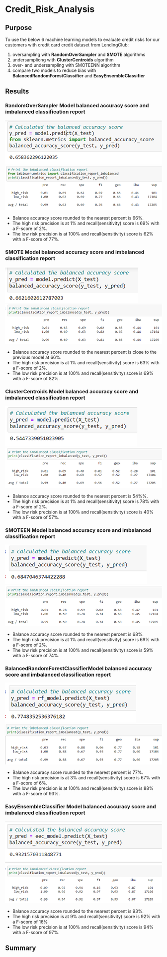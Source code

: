 # Credit_Risk_Analysis

## Purpose
To use the below 6 machine learning models to evaluate credit risks for our customers with credit card credit dataset from LendingClub:
1. oversampling with **RandomOverSampler** and **SMOTE** algorithms
2. undersampliong with **ClusterCentroids** algorithm
3. over- and undersampling with SMOTEENN algorithm
4. compare two models to reduce bias with **BalancedRandomForestClassifier** and **EasyEnsembleClassifier**


## Results
### RandomOverSampler Model balanced accuracy score and imbalanced classification report
![](images/random1.PNG)
![](images/random2.PNG)
- Balance accuracy score rounded to the nearest percent is 66%.
- The high risk precision is at 1% and recall(sensitivity) score is 69% with a F-score of 2%.
- The low risk precision is at 100% and recall(sensitivity) score is 62% with a F-score of 77%.

### SMOTE Model balanced accuracy score and imbalanced classification report
![](images/smote1.PNG)
![](images/smote2.PNG)
- Balance accuracy score rounded to the nearest percent is close to the previous model at 66%.
- The high risk precision is at 1% and recall(sensitivity) score is 63% with a F-score of 2%.
- The low risk precision is at 100% and recall(sensitivity) score is 69% with a F-score of 82%.

### ClusterCentroids Model balanced accuracy score and imbalanced classification report
![](images/cluster1.PNG)
![](images/cluster2.PNG)
- Balance accuracy score rounded to the nearest percent is 54%%.
- The high risk precision is at 1% and recall(sensitivity) score is 78% with a F-score of 2%.
- The low risk precision is at 100% and recall(sensitivity) score is 40% with a F-score of 57%.

### SMOTEEN Model balanced accuracy score and imbalanced classification report
![](images/smoteenn1.PNG)
![](images/smoteenn2.PNG)
- Balance accuracy score rounded to the nearest percent  is 68%.
- The high risk precision is at 1% and recall(sensitivity) score is 69% with a F-score of 2%.
- The low risk precision is at 100% and recall(sensitivity) score is 59% with a F-score of 74%.

### BalancedRandomForestClassifierModel balanced accuracy score and imbalanced classification report
![](images/balancedrandom1.PNG)
![](images/balancedrandom2.PNG)
- Balance accuracy score rounded to the nearest percent  is 77%.
- The high risk precision is at 3% and recall(sensitivity) score is 67% with a F-score of 6%.
- The low risk precision is at 100% and recall(sensitivity) score is 88% with a F-score of 93%.

### EasyEnsembleClassifier Model balanced accuracy score and imbalanced classification report
![](images/easyclassifier1.PNG)
![](images/easyclassifier2.PNG)
- Balance accuracy score rounded to the nearest percent is 93%.
- The high risk precision is at 9% and recall(sensitivity) score is 92% with a F-score of 16%
- The low risk precision is at 100% and recall(sensitivity) score is 94% with a F-score of 97%.

## Summary
